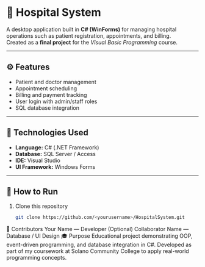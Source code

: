 # 🏥 Hospital System

A desktop application built in **C# (WinForms)** for managing hospital operations such as patient registration, appointments, and billing.  
Created as a **final project** for the *Visual Basic Programming* course.

---

## ⚙️ Features
- Patient and doctor management  
- Appointment scheduling  
- Billing and payment tracking  
- User login with admin/staff roles  
- SQL database integration  

---

## 🧱 Technologies Used
- **Language:** C# (.NET Framework)  
- **Database:** SQL Server / Access  
- **IDE:** Visual Studio  
- **UI Framework:** Windows Forms  

---

## 🚀 How to Run
1. Clone this repository  
   ```bash
   git clone https://github.com/<yourusername>/HospitalSystem.git
👥 Contributors
Your Name — Developer
(Optional) Collaborator Name — Database / UI Design
🎓 Purpose
Educational project demonstrating OOP, event-driven programming, and database integration in C#.
Developed as part of my coursework at Solano Community College to apply real-world programming concepts.
